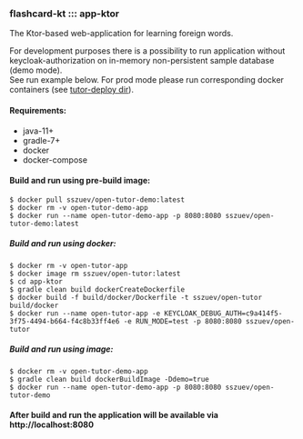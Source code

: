 ### flashcard-kt ::: app-ktor

The Ktor-based web-application for learning foreign words.

For development purposes there is a possibility to run application without keycloak-authorization on in-memory non-persistent sample database (demo mode).   
See run example below.
For prod mode please run corresponding docker containers (see [tutor-deploy dir](../tutor-deploy/README.md)).

#### Requirements:
- java-11+
- gradle-7+
- docker
- docker-compose

#### Build and run using pre-build image:
```shell
$ docker pull sszuev/open-tutor-demo:latest
$ docker rm -v open-tutor-demo-app
$ docker run --name open-tutor-demo-app -p 8080:8080 sszuev/open-tutor-demo:latest
```

##### Build and run using docker:

```shell
$ docker rm -v open-tutor-app
$ docker image rm sszuev/open-tutor:latest
$ cd app-ktor
$ gradle clean build dockerCreateDockerfile
$ docker build -f build/docker/Dockerfile -t sszuev/open-tutor build/docker
$ docker run --name open-tutor-app -e KEYCLOAK_DEBUG_AUTH=c9a414f5-3f75-4494-b664-f4c8b33ff4e6 -e RUN_MODE=test -p 8080:8080 sszuev/open-tutor
```
##### Build and run using image:  
```shell
$ docker rm -v open-tutor-demo-app
$ gradle clean build dockerBuildImage -Ddemo=true
$ docker run --name open-tutor-demo-app -p 8080:8080 sszuev/open-tutor-demo
```

#### After build and run the application will be available via http://localhost:8080